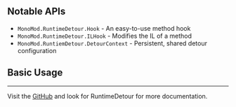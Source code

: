 ## Notable APIs

- `MonoMod.RuntimeDetour.Hook` - An easy-to-use method hook
- `MonoMod.RuntimeDetour.ILHook` - Modifies the IL of a method
- `MonoMod.RuntiemDetour.DetourContext` - Persistent, shared detour configuration

## Basic Usage
<!-- include ../README-RuntimeDetour.md#usage -->
---

Visit the [GitHub](https://github.com/MonoMod/MonoMod/) and look for RuntimeDetour for more documentation.

<!-- include ../README-RuntimeDetour.md#types -->
<!-- include ../README-RuntimeDetour.md#chain -->
